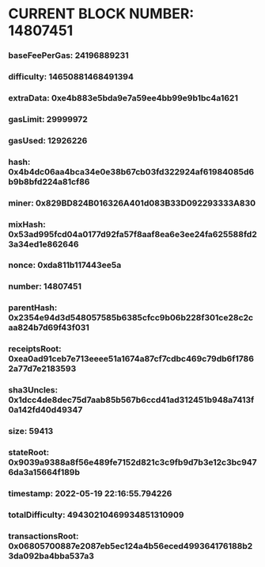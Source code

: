 # CURRENT BLOCK NUMBER: 14807451

### baseFeePerGas: 24196889231
### difficulty: 14650881468491394
### extraData: 0xe4b883e5bda9e7a59ee4bb99e9b1bc4a1621
### gasLimit: 29999972
### gasUsed: 12926226
### hash: 0x4b4dc06aa4bca34e0e38b67cb03fd322924af61984085d6b9b8bfd224a81cf86
### miner: 0x829BD824B016326A401d083B33D092293333A830
### mixHash: 0x53ad995fcd04a0177d92fa57f8aaf8ea6e3ee24fa625588fd23a34ed1e862646
### nonce: 0xda811b117443ee5a
### number: 14807451
### parentHash: 0x2354e94d3d548057585b6385cfcc9b06b228f301ce28c2caa824b7d69f43f031
### receiptsRoot: 0xea0ad91ceb7e713eeee51a1674a87cf7cdbc469c79db6f17862a77d7e2183593
### sha3Uncles: 0x1dcc4de8dec75d7aab85b567b6ccd41ad312451b948a7413f0a142fd40d49347
### size: 59413
### stateRoot: 0x9039a9388a8f56e489fe7152d821c3c9fb9d7b3e12c3bc9476da3a15664f189b
### timestamp: 2022-05-19 22:16:55.794226
### totalDifficulty: 49430210469934851310909
### transactionsRoot: 0x06805700887e2087eb5ec124a4b56eced499364176188b23da092ba4bba537a3
